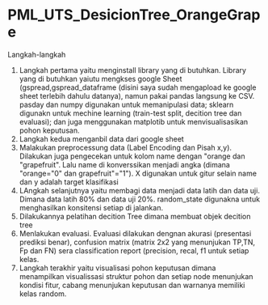 # PML_UTS_DesicionTree_OrangeGrape

Langkah-langkah
1. Langkah pertama yaitu menginstall library yang di butuhkan. Library yang di butuhkan yaiutu mengkses google Sheet (gspread,gspread_dataframe (disini saya sudah mengapload ke google sheet terlebih dahulu datanya), namun pakai pandas langsung ke CSV. pasday dan numpy digunakan untuk memanipulasi data; sklearn digunakn untuk mechine learning (train-test split, decition tree dan evaluasi); dan juga menggunakan matplotib untuk menvisualisasikan pohon keputusan.
2. Langkah kedua menganbil data dari google sheet
3. Malakukan preprocessung data (Label Encoding dan Pisah x,y). Dilakukan juga pengecekan untuk kolom name dengan "orange dan "grapefruit". Lalu name di konverssikan menjadi angka (dimana "orange="0" dan grapefruit"="1"). X digunakan untuk gitur selain name dan y adalah target klasifikasi
4. LAngkah selanjutnya yaitu membagi data menjadi data latih dan data uji. Dimana data latih 80% dan data uji 20%. random_state digunakna untuk menghasilkan konsitensi setiap di jalankan.
5. Dilakukannya pelatihan decition Tree dimana membuat objek decition tree
6. Menlakukan evaluasi. Evaluasi dilakukan dengnan akurasi (presentasi prediksi benar), confusion matrix (matrix 2x2 yang menunjukan TP,TN, Fp dan FN) sera classification report (precision, recal, f1 untuk setiap kelas.
7. Langkah terakhir yaitu visualisasi pohon keputusan dimana menampilkan visualissasi struktur pohon dan setiap node menunjukan kondisi fitur, cabang menunjukan keputusan dan warnanya memiliki kelas random.
